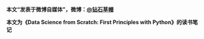 <!-- Grus, J., 2016: Data Science from Scratch: First Principles with Python. O'Reilly Media. -->
**本文“发表于微博自媒体”，微博：[@钻石草帽](https://weibo.com/strawhatchan)**

**本文为《Data Science from Scratch: First Principles with Python》的读书笔记**

